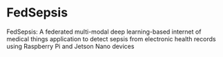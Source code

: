 # FedSepsis
FedSepsis: A federated multi-modal deep learning-based internet of medical things application to detect sepsis from electronic health records using Raspberry Pi and Jetson Nano devices
